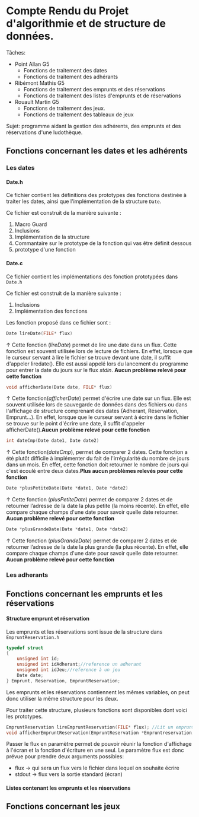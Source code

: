 # Compte Rendu du Projet d'algorithmie et de structure de données.
Tâches:
* Point Allan G5
  - Fonctions de traitement des dates
  - Fonctions de traitement des adhérants
* Ribémont Mathis G5
  - Fonctions de traitement des emprunts et des réservations
  - Fonctions de traitement des listes d'emprunts et de réservations
* Rouault Martin G5
  - Fonctions de traitement des jeux.
  - Fonctions de traitement des tableaux de jeux

Sujet: programme aidant la gestion des adhérents, des emprunts et des réservations d'une ludothèque.

## Fonctions concernant les dates et les adhérents
### Les dates
#### Date.h
Ce fichier contient les définitions des prototypes des fonctions destinée à traiter les dates, ainsi que l'implémentation de la structure `Date`.

Ce fichier est construit de la manière suivante :

1. Macro Guard
2. Inclusions
3. Implémentation de la structure
4. Commantaire sur le prototype
	de la fonction qui vas être
	définit dessous
5. prototype d'une fonction

#### Date.c
Ce fichier contient les implémentations des fonction prototypées dans `Date.h`

Ce fichier est construit de la manière suivante :
1. Inclusions
2. Implémentation des fonctions

Les fonction proposé dans ce fichier sont :
```c
Date lireDate(FILE* flux)
```
&uarr; Cette fonction (*lireDate*) permet de lire une date dans un flux.
Cette fonction est souvent utilisée lors de lecture de fichiers.
En effet, lorsque que le curseur servant à lire le fichier se trouve devant une
date, il suffit d'appeler liredate(). Elle est aussi appelé lors du lancement du programme pour entrer la date du jours sur le flux *stdin*. **Aucun problème relevé pour cette fonction**

```c
void afficherDate(Date date, FILE* flux)
```
&uarr; Cette fonction(*afficherDate*) permet d'écrire une date sur un flux.
Elle est souvent utilisée lors de sauvegarde de données dans des fichiers ou dans l'affichage de structure comprenant des dates (Adherant, Réservation, Emprunt...).
En effet, lorsque que le curseur servant à écrire dans le fichier se trouve sur le point d'écrire une date, il suffit d'appeler afficherDate().**Aucun problème relevé pour cette fonction**

```c
int dateCmp(Date date1, Date date2)
```
&uarr; Cette fonction(*dateCmp*), permet de comparer 2 dates. Cette fonction a été plutôt difficile à implémenter du fait de l'irrégularité du nombre de jours dans un mois.
En effet, cette fonction doit retourner le nombre de jours qui c'est écoulé entre deux dates.**Plus aucun problèmes relevés pour cette fonction**

```c
Date *plusPetiteDate(Date *date1, Date *date2)
```
&uarr; Cette fonction (*plusPetiteDate*) permet de comparer 2 dates et de retourner l’adresse de la date la plus petite (la moins récente). En effet, elle compare chaque champs d'une date pour savoir quelle date retourner. **Aucun problème relevé pour cette fonction**

```c
Date *plusGrandeDate(Date *date1, Date *date2)
```
&uarr; Cette fonction (*plusGrandeDate*) permet de comparer 2 dates et de retourner l’adresse de la date la plus grande (la plus récente). En effet, elle compare chaque champs d'une date pour savoir quelle date retourner. **Aucun problème relevé pour cette fonction**

### Les adherants
## Fonctions concernant les emprunts et les réservations

#### Structure emprunt et réservation

Les emprunts et les réservations sont issue de la structure
dans ``EmpruntReservation.h``
```c
typedef struct
{
    unsigned int id;
    unsigned int idAdherant;//reference un adherant
    unsigned int idJeu;//reference à un jeu
    Date date;
} Emprunt, Reservation, EmpruntReservation;
```
Les emprunts et les réservations contiennent les mêmes variables, on peut donc utiliser la même structure pour les deux.

Pour traiter cette structure, plusieurs fonctions sont disponibles dont voici les prototypes.

```c
EmpruntReservation lireEmpruntReservation(FILE* flux); //Lit un emprunt ou une réservation depuis un flux.
void afficherEmpruntReservation(EmpruntReservation *Empruntreservation, FILE* flux);//Affiche un emprunt ou une réservation dans un flux.
```

Passer le flux en paramètre permet de pouvoir réunir la fonction d'affichage à l'écran et la fonction d'écriture en une seul. Le paramètre flux est donc prévue pour prendre deux arguments possibles:

* flux -> qui sera un flux vers le fichier dans lequel on souhaite écrire
* stdout -> flux vers la sortie standard (écran)

#### Listes contenant les emprunts et les réservations

## Fonctions concernant les jeux
